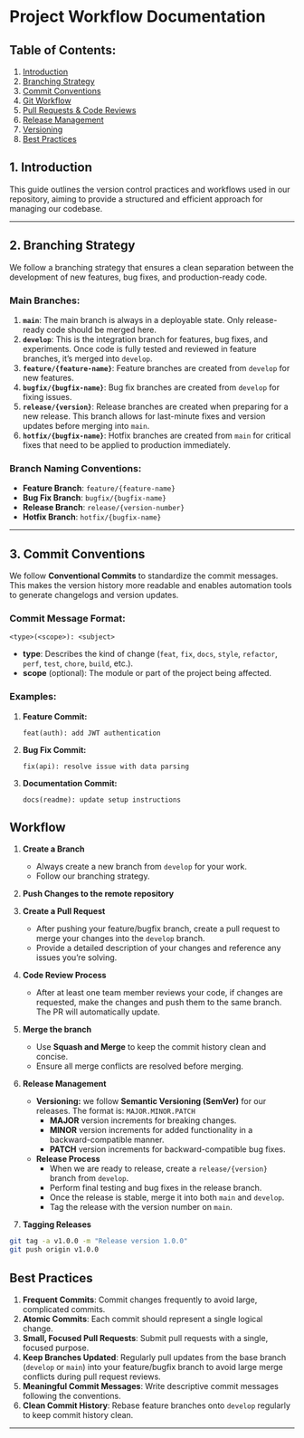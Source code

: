 # Project Workflow Documentation

## Table of Contents:

1. [Introduction](#introduction)
2. [Branching Strategy](#branching-strategy)
3. [Commit Conventions](#commit-conventions)
4. [Git Workflow](#git-workflow)
5. [Pull Requests & Code Reviews](#pull-requests--code-reviews)
6. [Release Management](#release-management)
7. [Versioning](#versioning)
8. [Best Practices](#best-practices)

## 1. Introduction

This guide outlines the version control practices and workflows used in our repository, aiming to provide a structured and efficient approach for managing our codebase.

---

## 2. Branching Strategy

We follow a branching strategy that ensures a clean separation between the development of new features, bug fixes, and production-ready code.

### Main Branches:

1. **`main`**: The main branch is always in a deployable state. Only release-ready code should be merged here.
2. **`develop`**: This is the integration branch for features, bug fixes, and experiments. Once code is fully tested and reviewed in feature branches, it’s merged into `develop`.
3. **`feature/{feature-name}`**: Feature branches are created from `develop` for new features.
4. **`bugfix/{bugfix-name}`**: Bug fix branches are created from `develop` for fixing issues.
5. **`release/{version}`**: Release branches are created when preparing for a new release. This branch allows for last-minute fixes and version updates before merging into `main`.
6. **`hotfix/{bugfix-name}`**: Hotfix branches are created from `main` for critical fixes that need to be applied to production immediately.

### Branch Naming Conventions:

- **Feature Branch**: `feature/{feature-name}`
- **Bug Fix Branch**: `bugfix/{bugfix-name}`
- **Release Branch**: `release/{version-number}`
- **Hotfix Branch**: `hotfix/{bugfix-name}`

---

## 3. Commit Conventions

We follow **Conventional Commits** to standardize the commit messages. This makes the version history more readable and enables automation tools to generate changelogs and version updates.

### Commit Message Format:

```
<type>(<scope>): <subject>
```

- **type**: Describes the kind of change (`feat`, `fix`, `docs`, `style`, `refactor`, `perf`, `test`, `chore`, `build`, etc.).
- **scope** (optional): The module or part of the project being affected.

### Examples:

1. **Feature Commit:**

   ```
   feat(auth): add JWT authentication
   ```

2. **Bug Fix Commit:**

   ```
   fix(api): resolve issue with data parsing
   ```

3. **Documentation Commit:**
   ```
   docs(readme): update setup instructions
   ```

## Workflow

1. **Create a Branch**
   - Always create a new branch from `develop` for your work.
   - Follow our branching strategy.
2. **Push Changes to the remote repository**
3. **Create a Pull Request**
   - After pushing your feature/bugfix branch, create a pull request to merge your changes into the `develop` branch.
   - Provide a detailed description of your changes and reference any issues you’re solving.
4. **Code Review Process**
   - After at least one team member reviews your code, if changes are requested, make the changes and push them to the same branch. The PR will automatically update.
5. **Merge the branch**
   - Use **Squash and Merge** to keep the commit history clean and concise.
   - Ensure all merge conflicts are resolved before merging.
6. **Release Management**

   - **Versioning:** we follow **Semantic Versioning (SemVer)** for our releases. The format is: `MAJOR.MINOR.PATCH`
     - **MAJOR** version increments for breaking changes.
     - **MINOR** version increments for added functionality in a backward-compatible manner.
     - **PATCH** version increments for backward-compatible bug fixes.
   - **Release Process**
     - When we are ready to release, create a `release/{version}` branch from `develop`.
     - Perform final testing and bug fixes in the release branch.
     - Once the release is stable, merge it into both `main` and `develop`.
     - Tag the release with the version number on `main`.

7. **Tagging Releases**

```bash
git tag -a v1.0.0 -m "Release version 1.0.0"
git push origin v1.0.0
```

## Best Practices

1. **Frequent Commits**: Commit changes frequently to avoid large, complicated commits.
2. **Atomic Commits**: Each commit should represent a single logical change.
3. **Small, Focused Pull Requests**: Submit pull requests with a single, focused purpose.
4. **Keep Branches Updated**: Regularly pull updates from the base branch (`develop` or `main`) into your feature/bugfix branch to avoid large merge conflicts during pull request reviews.
5. **Meaningful Commit Messages**: Write descriptive commit messages following the conventions.
6. **Clean Commit History**: Rebase feature branches onto `develop` regularly to keep commit history clean.

---
